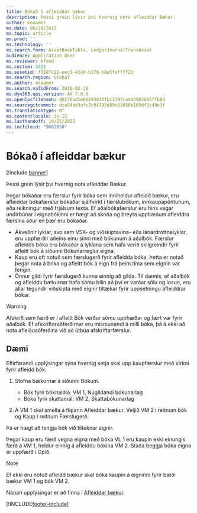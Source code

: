```yaml
---
title: Bókað í afleiddar bækur
description: Þessi grein lýsir því hvernig nota afleiddar Bækur.
author: moaamer
ms.date: 06/20/2017
ms.topic: article
ms.prod: ''
ms.technology: ''
ms.search.form: AssetBookTable, LedgerJournalTransAsset
audience: Application User
ms.reviewer: kfend
ms.custom: 3421
ms.assetid: f5187c21-eec5-4148-b178-b8a5feff7f23
ms.search.region: Global
ms.author: moaamer
ms.search.validFrom: 2016-02-28
ms.dyn365.ops.version: AX 7.0.0
ms.openlocfilehash: d0270ad1e66193832fb1139fca4439b36b5ffb84
ms.sourcegitcommit: dca54dd3afc7c94795d89c63050b105df2c48e3f
ms.translationtype: MT
ms.contentlocale: is-IS
ms.lasthandoff: 10/15/2022
ms.locfileid: "9682858"
---
```

# <a name="post-with-derived-books"></a>Bókað í afleiddar bækur

[!include [banner](../includes/banner.md)]

Þessi grein lýsir því hvernig nota afleiddar Bækur.

Þegar bókaðar eru færslur fyrir bóka sem inniheldur afleidd bækur, eru afleiddar bókafærslur bókaðar sjálfvirkt í færslubókum, innkaupapöntunum, eða reikningur með frjálsum texta. Ef aðalbókafærslur eru hins vegar undirbúnar í eignabókinni er hægt að skoða og breyta upphæðum afleiddra færslna áður en þær eru bókaðar.
-   Ákveðnir lyklar, svo sem VSK- og viðskiptavina- eða lánardrottnalyklar, eru uppfærðir aðeins einu sinni með bókunum á aðalbók. Færslur afleidds bóka eru bókaðar á lyklana sem hafa verið skilgreindir fyrir afleitt bók á síðunni Bókunarreglur eigna.
-   Kaup eru oft notuð sem færslugerð fyrir afleidda bóka. Þetta er notað þegar nota á bóka og afleitt bók á eign frá þeim tíma sem eignin var fengin.
-   Önnur gildi fyrir færslugerð kunna einnig að gilda. Til dæmis, ef aðalbók og afleiddu bækurnar hafa sömu bilin að því er varðar sölu og losun, eru allar tegundir viðskipta með eignir tiltækar fyrir uppsetningu afleiddrar bókar.

> [!WARNING]
> Afskrift sem færð er í afleitt Bók verður sömu upphæðar og fært var fyrir aðalbók. Ef afskriftaraðferðirnar eru mismunandi á milli bóka, þá á ekki að nota afleiðuaðferðina við að útbúa afskriftarfærslur. 

## <a name="example"></a>Dæmi 
Eftirfarandi upplýsingar sýna hvernig setja skal upp kaupfærslur með virkni fyrir afleidd bók.

1.  Stofna bækurnar á síðunni Bókum.
    -   Bók fyrir bókhaldið: VM 1, Núgildandi bókunarlag
    -   Bóka fyrir skattamál: VM 2, Skattabókunarlag

2.  Á VM 1 skal smella á flipann Afleiddar bækur. Veljið VM 2 í reitnum bók og Kaup í reitnum Færslugerð.

Þá er hægt að tengja bók við tilteknar eignir. 

Þegar kaup eru færð vegna eigna með bóka VL 1 eru kaupin ekki einungis færð á VM 1, heldur einnig á afleiddu bókina VM 2. Staða beggja bóka eigna er uppfærð í Opið.

> [!NOTE]                                                                                                         
> Ef ekki eru notuð afleidd bækur skal bóka kaupin á eigninni fyrir bæði bækur VM 1 og bók VM 2.

Nánari upplýsingar er að finna í [Afleiddar bækur](derived-books.md).





[!INCLUDE[footer-include](../../includes/footer-banner.md)]
